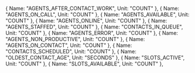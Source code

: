  { Name: "AGENTS_AFTER_CONTACT_WORK", Unit: "COUNT" },
               { Name: "AGENTS_ON_CALL", Unit: "COUNT" },
               { Name: "AGENTS_AVAILABLE", Unit: "COUNT" },
               { Name: "AGENTS_ONLINE", Unit: "COUNT" },
               { Name: "AGENTS_STAFFED", Unit: "COUNT" },
               { Name: "CONTACTS_IN_QUEUE", Unit: "COUNT" },
               { Name: "AGENTS_ERROR", Unit: "COUNT" },
               { Name: "AGENTS_NON_PRODUCTIVE", Unit: "COUNT" },
               { Name: "AGENTS_ON_CONTACT", Unit: "COUNT" },
               { Name: "CONTACTS_SCHEDULED", Unit: "COUNT" },
               { Name: "OLDEST_CONTACT_AGE", Unit: "SECONDS" },
               { Name: "SLOTS_ACTIVE", Unit: "COUNT" },
               { Name: "SLOTS_AVAILABLE", Unit: "COUNT" },
